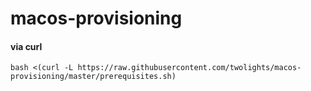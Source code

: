 # macos-provisioning

#### via curl
```bash <(curl -L https://raw.githubusercontent.com/twolights/macos-provisioning/master/prerequisites.sh)```
